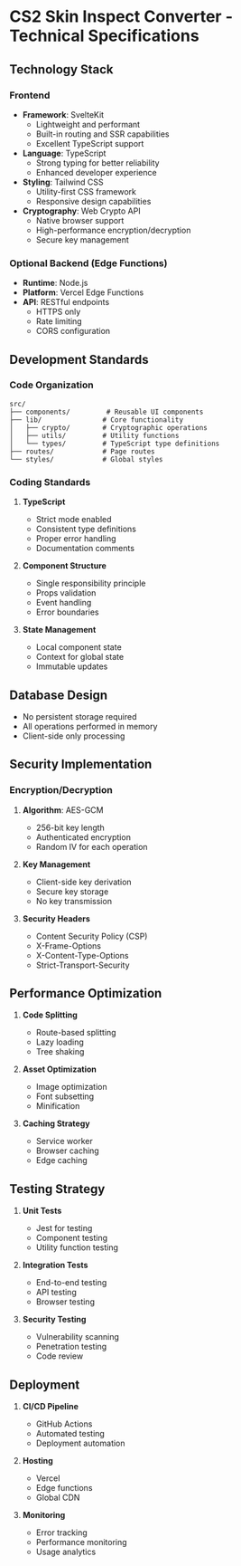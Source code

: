 # CS2 Skin Inspect Converter - Technical Specifications

## Technology Stack

### Frontend
- **Framework**: SvelteKit
  - Lightweight and performant
  - Built-in routing and SSR capabilities
  - Excellent TypeScript support
- **Language**: TypeScript
  - Strong typing for better reliability
  - Enhanced developer experience
- **Styling**: Tailwind CSS
  - Utility-first CSS framework
  - Responsive design capabilities
- **Cryptography**: Web Crypto API
  - Native browser support
  - High-performance encryption/decryption
  - Secure key management

### Optional Backend (Edge Functions)
- **Runtime**: Node.js
- **Platform**: Vercel Edge Functions
- **API**: RESTful endpoints
  - HTTPS only
  - Rate limiting
  - CORS configuration

## Development Standards

### Code Organization
```
src/
├── components/         # Reusable UI components
├── lib/               # Core functionality
│   ├── crypto/        # Cryptographic operations
│   ├── utils/         # Utility functions
│   └── types/         # TypeScript type definitions
├── routes/            # Page routes
└── styles/            # Global styles
```

### Coding Standards
1. **TypeScript**
   - Strict mode enabled
   - Consistent type definitions
   - Proper error handling
   - Documentation comments

2. **Component Structure**
   - Single responsibility principle
   - Props validation
   - Event handling
   - Error boundaries

3. **State Management**
   - Local component state
   - Context for global state
   - Immutable updates

## Database Design
- No persistent storage required
- All operations performed in memory
- Client-side only processing

## Security Implementation

### Encryption/Decryption
1. **Algorithm**: AES-GCM
   - 256-bit key length
   - Authenticated encryption
   - Random IV for each operation

2. **Key Management**
   - Client-side key derivation
   - Secure key storage
   - No key transmission

3. **Security Headers**
   - Content Security Policy (CSP)
   - X-Frame-Options
   - X-Content-Type-Options
   - Strict-Transport-Security

## Performance Optimization
1. **Code Splitting**
   - Route-based splitting
   - Lazy loading
   - Tree shaking

2. **Asset Optimization**
   - Image optimization
   - Font subsetting
   - Minification

3. **Caching Strategy**
   - Service worker
   - Browser caching
   - Edge caching

## Testing Strategy
1. **Unit Tests**
   - Jest for testing
   - Component testing
   - Utility function testing

2. **Integration Tests**
   - End-to-end testing
   - API testing
   - Browser testing

3. **Security Testing**
   - Vulnerability scanning
   - Penetration testing
   - Code review

## Deployment
1. **CI/CD Pipeline**
   - GitHub Actions
   - Automated testing
   - Deployment automation

2. **Hosting**
   - Vercel
   - Edge functions
   - Global CDN

3. **Monitoring**
   - Error tracking
   - Performance monitoring
   - Usage analytics 